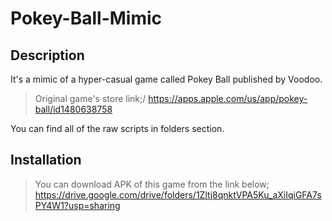 # Pokey-Ball-Mimic
## Description
It's a mimic of a hyper-casual game called Pokey Ball published by Voodoo.

>Original game's store link;/
><https://apps.apple.com/us/app/pokey-ball/id1480638758>

You can find all of the raw scripts in folders section.

## Installation
>You can download APK of this game from the link below;\
><https://drive.google.com/drive/folders/1Zltj8qnktVPA5Ku_aXiIqiGFA7sPY4W1?usp=sharing>
